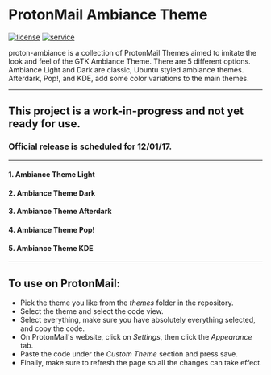 # ProtonMail Ambiance Theme
[![license](https://img.shields.io/github/license/mashape/apistatus.svg)]() [![service](https://img.shields.io/badge/service-ProtonMail-9497ce.svg)]()

proton-ambiance is a collection of ProtonMail Themes aimed to imitate the look and feel of the GTK Ambiance Theme. There are 5 different options. Ambiance Light and Dark are classic, Ubuntu styled ambiance themes. Afterdark, Pop!, and KDE, add some color variations to the main themes. 
    
---
    
## This project is a work-in-progress and not yet ready for use.  
### Official release is scheduled for 12/01/17.  
  
    
---
  
#### 1. Ambiance Theme Light  

#### 2. Ambiance Theme Dark  

#### 3. Ambiance Theme Afterdark  

#### 4. Ambiance Theme Pop!  

#### 5. Ambiance Theme KDE  
    
---
  
## To use on ProtonMail:  

- Pick the theme you like from the *themes* folder in the repository.
- Select the theme and select the code view.
- Select everything, make sure you have absolutely everything selected, and copy the code. 
- On ProtonMail's website, click on *Settings*, then click the *Appearance* tab.
- Paste the code under the *Custom Theme* section and press save.
- Finally, make sure to refresh the page so all the changes can take effect.
